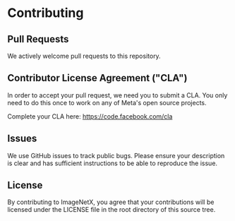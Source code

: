# Contributing

## Pull Requests

We actively welcome pull requests to this repository.

## Contributor License Agreement ("CLA")

In order to accept your pull request, we need you to submit a CLA. You only need to do this once to work on any of Meta's open source projects.

Complete your CLA here: <https://code.facebook.com/cla>

## Issues
We use GitHub issues to track public bugs. Please ensure your description is
clear and has sufficient instructions to be able to reproduce the issue.

## License
By contributing to ImageNetX, you agree that your contributions will be licensed
under the LICENSE file in the root directory of this source tree.

